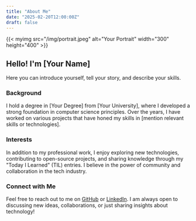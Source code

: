 ```yaml
---
title: "About Me"
date: "2025-02-20T12:00:00Z"
draft: false
---
```


{{< myimg src="/img/portrait.jpeg" alt="Your Portrait" width="300" height="400" >}}


## Hello! I'm [Your Name]

Here you can introduce yourself, tell your story, and describe your skills.

### Background

I hold a degree in [Your Degree] from [Your University], where I developed a strong foundation in computer science principles. Over the years, I have worked on various projects that have honed my skills in [mention relevant skills or technologies].

### Interests

In addition to my professional work, I enjoy exploring new technologies, contributing to open-source projects, and sharing knowledge through my "Today I Learned" (TIL) entries. I believe in the power of community and collaboration in the tech industry.

### Connect with Me

Feel free to reach out to me on [GitHub](your-github-link) or [LinkedIn](your-linkedin-link). I am always open to discussing new ideas, collaborations, or just sharing insights about technology!